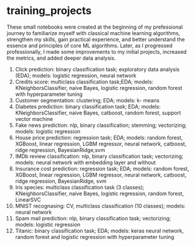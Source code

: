 # training_projects

These small notebooks were created at the beginning of my prefessional journey to familiarize myself with classical machine learning algorithms, strengthen my skills, gain practical experience, and better understand the essence and principles of core ML algorithms. Later, as I progressed professionally, I made some improvements to my initial projects, increased the metrics, and added deeper data analysis.

1. Click prediction: binary classification task; exploratory data analysis (EDA); models: logistic regression, neural network
2. Credits score: multiclass classification task;EDA; models: KNeighborsClassifier, naive Bayes, logistic regression, random forest with hyperparameter tuning
3. Customer segmentation: clustering; EDA; models: k- means
4. Diabetes prediction: binary classification task; EDA; models: KNeighborsClassifier, naive Bayes, catboost, random forest, support vector machine
5. Fake news prediction: nlp, binary classification; stemming; vectorizing; models: logistic regression
6. House price prediction: regression task; EDA; models: random forest, XGBoost, linear regression, LGBM regressor, neural network, catboost, 
ridge regression, BayesianRidge,svm
7. IMDb review classification: nlp, binary classification task; vectorizing; models: neural network with embedding layer and without
8. Insurance cost prediction: regression task; EDA; models: random forest, XGBoost, linear regression, LGBM regressor, neural network, catboost, 
ridge regression, BayesianRidge, svm
9. Iris species: multiclass classification task (3 classes); KNeighborsClassifier, naive Bayes, logistic regression, random forest, LinearSVC
10. MNIST recognasing: CV, multiclass classification (10 classes); models: neural network
11. Spam mail prediction: nlp, binary classification task; vectorizing; models: logistic regression
12. Titanic: binary classification task; EDA; models: keras neural network, random forest and logistic regression with hyperparameter tuning

